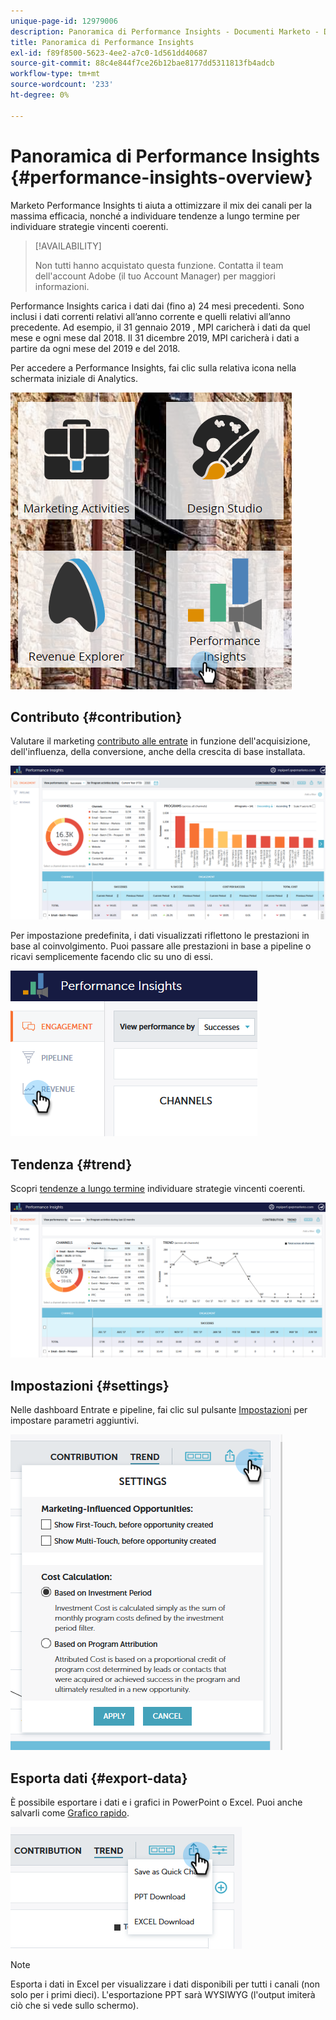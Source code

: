 ```yaml
---
unique-page-id: 12979006
description: Panoramica di Performance Insights - Documenti Marketo - Documentazione del prodotto
title: Panoramica di Performance Insights
exl-id: f89f8500-5623-4ee2-a7c0-1d561dd40687
source-git-commit: 88c4e844f7ce26b12bae8177dd5311813fb4adcb
workflow-type: tm+mt
source-wordcount: '233'
ht-degree: 0%

---
```


# Panoramica di Performance Insights {#performance-insights-overview}

Marketo Performance Insights ti aiuta a ottimizzare il mix dei canali per la massima efficacia, nonché a individuare tendenze a lungo termine per individuare strategie vincenti coerenti.

>[!AVAILABILITY]
>
>Non tutti hanno acquistato questa funzione. Contatta il team dell&#39;account Adobe (il tuo Account Manager) per maggiori informazioni.

Performance Insights carica i dati dai (fino a) 24 mesi precedenti. Sono inclusi i dati correnti relativi all’anno corrente e quelli relativi all’anno precedente. Ad esempio, il 31 gennaio 2019 , MPI caricherà i dati da quel mese e ogni mese dal 2018. Il 31 dicembre 2019, MPI caricherà i dati a partire da ogni mese del 2019 e del 2018.

Per accedere a Performance Insights, fai clic sulla relativa icona nella schermata iniziale di Analytics.

![](assets/one.png)

## Contributo {#contribution}

Valutare il marketing [contributo alle entrate](/help/marketo/product-docs/reporting/performance-insights/performance-insights-contribution-overview.md) in funzione dell&#39;acquisizione, dell&#39;influenza, della conversione, anche della crescita di base installata.

![](assets/two.png)

Per impostazione predefinita, i dati visualizzati riflettono le prestazioni in base al coinvolgimento. Puoi passare alle prestazioni in base a pipeline o ricavi semplicemente facendo clic su uno di essi.

![](assets/3.png)

## Tendenza {#trend}

Scopri [tendenze a lungo termine](/help/marketo/product-docs/reporting/performance-insights/performance-insights-trend-overview.md) individuare strategie vincenti coerenti.

![](assets/4.png)

## Impostazioni {#settings}

Nelle dashboard Entrate e pipeline, fai clic sul pulsante [Impostazioni](/help/marketo/product-docs/reporting/performance-insights/performance-insights-settings.md) per impostare parametri aggiuntivi.

![](assets/5.png)

## Esporta dati {#export-data}

È possibile esportare i dati e i grafici in PowerPoint o Excel. Puoi anche salvarli come [Grafico rapido](/help/marketo/product-docs/reporting/performance-insights/performance-insights-quick-charts.md).

![](assets/6.png)

>[!NOTE]
>
>Esporta i dati in Excel per visualizzare i dati disponibili per tutti i canali (non solo per i primi dieci). L&#39;esportazione PPT sarà WYSIWYG (l&#39;output imiterà ciò che si vede sullo schermo).
